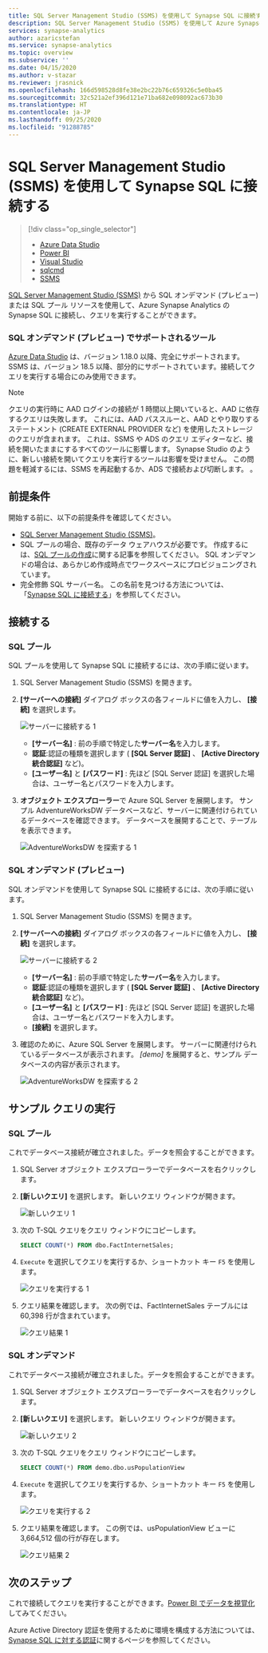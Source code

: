 ```yaml
---
title: SQL Server Management Studio (SSMS) を使用して Synapse SQL に接続する
description: SQL Server Management Studio (SSMS) を使用して Azure Synapse Analytics の Synapse SQL に接続し、クエリを実行します。
services: synapse-analytics
author: azaricstefan
ms.service: synapse-analytics
ms.topic: overview
ms.subservice: ''
ms.date: 04/15/2020
ms.author: v-stazar
ms.reviewer: jrasnick
ms.openlocfilehash: 166d598528d8fe38e2bc22b76c659326c5e0ba45
ms.sourcegitcommit: 32c521a2ef396d121e71ba682e098092ac673b30
ms.translationtype: HT
ms.contentlocale: ja-JP
ms.lasthandoff: 09/25/2020
ms.locfileid: "91288785"
---
```

# <a name="connect-to-synapse-sql-with-sql-server-management-studio-ssms"></a>SQL Server Management Studio (SSMS) を使用して Synapse SQL に接続する
> [!div class="op_single_selector"]
> * [Azure Data Studio](get-started-azure-data-studio.md)
> * [Power BI](get-started-power-bi-professional.md)
> * [Visual Studio](../sql-data-warehouse/sql-data-warehouse-query-visual-studio.md?toc=/azure/synapse-analytics/toc.json&bc=/azure/synapse-analytics/breadcrumb/toc.json)
> * [sqlcmd](../sql/get-started-connect-sqlcmd.md)
> * [SSMS](get-started-ssms.md)
> 
> 

[SQL Server Management Studio (SSMS)](/sql/ssms/download-sql-server-management-studio-ssms) から SQL オンデマンド (プレビュー) または SQL プール リソースを使用して、Azure Synapse Analytics の Synapse SQL に接続し、クエリを実行することができます。 

### <a name="supported-tools-for-sql-on-demand-preview"></a>SQL オンデマンド (プレビュー) でサポートされるツール

[Azure Data Studio](/sql/azure-data-studio/download-azure-data-studio) は、バージョン 1.18.0 以降、完全にサポートされます。 SSMS は、バージョン 18.5 以降、部分的にサポートされています。接続してクエリを実行する場合にのみ使用できます。

> [!NOTE]
> クエリの実行時に AAD ログインの接続が 1 時間以上開いていると、AAD に依存するクエリは失敗します。 これには、AAD パススルーと、AAD とやり取りするステートメント (CREATE EXTERNAL PROVIDER など) を使用したストレージのクエリが含まれます。 これは、SSMS や ADS のクエリ エディターなど、接続を開いたままにするすべてのツールに影響します。 Synapse Studio のように、新しい接続を開いてクエリを実行するツールは影響を受けません。
> この問題を軽減するには、SSMS を再起動するか、ADS で接続および切断します。 。
## <a name="prerequisites"></a>前提条件

開始する前に、以下の前提条件を確認してください。  

* [SQL Server Management Studio (SSMS)](/sql/ssms/download-sql-server-management-studio-ssms)。 
* SQL プールの場合、既存のデータ ウェアハウスが必要です。 作成するには、[SQL プールの作成](../quickstart-create-sql-pool-portal.md)に関する記事を参照してください。 SQL オンデマンドの場合は、あらかじめ作成時点でワークスペースにプロビジョニングされています。 
* 完全修飾 SQL サーバー名。 この名前を見つける方法については、「[Synapse SQL に接続する](connect-overview.md)」を参照してください。

## <a name="connect"></a>接続する

### <a name="sql-pool"></a>SQL プール

SQL プールを使用して Synapse SQL に接続するには、次の手順に従います。 

1. SQL Server Management Studio (SSMS) を開きます。 
1. **[サーバーへの接続]** ダイアログ ボックスの各フィールドに値を入力し、 **[接続]** を選択します。 
  
    ![サーバーに接続する 1](../sql-data-warehouse/media/sql-data-warehouse-query-ssms/connect-object-explorer1.png)
   
   * **[サーバー名]** : 前の手順で特定した**サーバー名**を入力します。
   * **認証**:認証の種類を選択します ( **[SQL Server 認証]** 、 **[Active Directory 統合認証]** など)。
   * **[ユーザー名]** と **[パスワード]** : 先ほど [SQL Server 認証] を選択した場合は、ユーザー名とパスワードを入力します。

1. **オブジェクト エクスプローラー**で Azure SQL Server を展開します。 サンプル AdventureWorksDW データベースなど、サーバーに関連付けられているデータベースを確認できます。 データベースを展開することで、テーブルを表示できます。
   
    ![AdventureWorksDW を探索する 1](../sql-data-warehouse/media/sql-data-warehouse-query-ssms/explore-tables.png)


### <a name="sql-on-demand-preview"></a>SQL オンデマンド (プレビュー)

SQL オンデマンドを使用して Synapse SQL に接続するには、次の手順に従います。 

1. SQL Server Management Studio (SSMS) を開きます。
1. **[サーバーへの接続]** ダイアログ ボックスの各フィールドに値を入力し、 **[接続]** を選択します。 
   
    ![サーバーに接続する 2](./media/get-started-ssms/connect-object-explorer1.png)
   
   * **[サーバー名]** : 前の手順で特定した**サーバー名**を入力します。
   * **認証**:認証の種類を選択します ( **[SQL Server 認証]** 、 **[Active Directory 統合認証]** など)。
   * **[ユーザー名]** と **[パスワード]** : 先ほど [SQL Server 認証] を選択した場合は、ユーザー名とパスワードを入力します。
   * **[接続]** を選択します。

4. 確認のために、Azure SQL Server を展開します。 サーバーに関連付けられているデータベースが表示されます。 *[demo]* を展開すると、サンプル データベースの内容が表示されます。
   
    ![AdventureWorksDW を探索する 2](./media/get-started-ssms/explore-tables.png)


## <a name="run-a-sample-query"></a>サンプル クエリの実行

### <a name="sql-pool"></a>SQL プール

これでデータベース接続が確立されました。データを照会することができます。

1. SQL Server オブジェクト エクスプローラーでデータベースを右クリックします。
2. **[新しいクエリ]** を選択します。 新しいクエリ ウィンドウが開きます。
   
    ![新しいクエリ 1](../sql-data-warehouse/media/sql-data-warehouse-query-ssms/new-query.png)
3. 次の T-SQL クエリをクエリ ウィンドウにコピーします。
   
    ```sql
    SELECT COUNT(*) FROM dbo.FactInternetSales;
    ```
4. `Execute` を選択してクエリを実行するか、ショートカット キー `F5` を使用します。
   
    ![クエリを実行する 1](../sql-data-warehouse/media/sql-data-warehouse-query-ssms/execute-query.png)
5. クエリ結果を確認します。 次の例では、FactInternetSales テーブルには 60,398 行が含まれています。
   
    ![クエリ結果 1](../sql-data-warehouse/media/sql-data-warehouse-query-ssms/results.png)

### <a name="sql-on-demand"></a>SQL オンデマンド

これでデータベース接続が確立されました。データを照会することができます。

1. SQL Server オブジェクト エクスプローラーでデータベースを右クリックします。
2. **[新しいクエリ]** を選択します。 新しいクエリ ウィンドウが開きます。
   
    ![新しいクエリ 2](./media/get-started-ssms/new-query.png)
3. 次の T-SQL クエリをクエリ ウィンドウにコピーします。
   
    ```sql
    SELECT COUNT(*) FROM demo.dbo.usPopulationView
    ```
4. `Execute` を選択してクエリを実行するか、ショートカット キー `F5` を使用します。
   
    ![クエリを実行する 2](./media/get-started-ssms/execute-query.png)
5. クエリ結果を確認します。 この例では、usPopulationView ビューに 3,664,512 個の行が存在します。
   
    ![クエリ結果 2](./media/get-started-ssms/results.png)

## <a name="next-steps"></a>次のステップ
これで接続してクエリを実行することができます。[Power BI でデータを視覚化](get-started-power-bi-professional.md)してみてください。

Azure Active Directory 認証を使用するために環境を構成する方法については、[Synapse SQL に対する認証](../sql-data-warehouse/sql-data-warehouse-authentication.md?toc=/azure/synapse-analytics/toc.json&bc=/azure/synapse-analytics/breadcrumb/toc.json)に関するページを参照してください。

